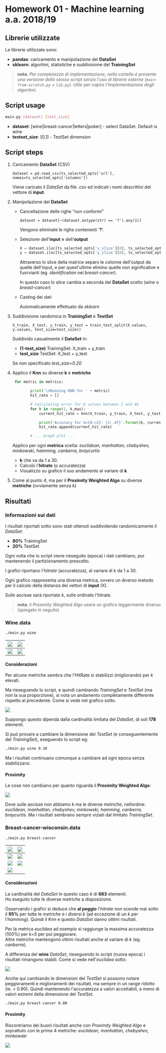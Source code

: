 # Homework 01 - Machine learning a.a. 2018/19

## Librerie utilizzate

Le librerie utilizzate sono:

* **pandas**: caricamento e manipolazione del **DataSet**
* **sklearn**: algoritmi, statistiche e suddivisione del **TrainingSet**

> **nota**: *Per completezza di implementazione, nella cartella è presente una versione dello stesso script senza l'uso di librerie esterne (`main-from-scratch.py` + `lib.py`).
> Utile per capire l'implementazione degli algoritmi.*


## Script usage

```bash
main.py [dataset] [test_size]
```

* **dataset**: [wine|breast-cancer|letters|poker] - select DataSet. Default is *wine*
* **testset_size**: [0,1] - TestSet dimension


## Script steps

1. Caricamento **DataSet** (CSV)
   
    ```dataset = pd.read_csv(ts_selected_opts['url'], names=ts_selected_opts['columns'])```
   
   Viene caricato il *DataSet* da file *.csv* ed indicati i nomi descrittivi del vettore di **input**.
   
2. Manipolazione del **DataSet**

   * Cancellazione delle righe "non conformi"
   
        ```dataset = dataset[~(dataset.astype(str) == '?').any(1)]```
        
        Vengono eliminate le righe contenenti '**?**'.
   
   * Selezione dell'**input** e dell'**output**
   
        ```python
        X = dataset.iloc[ts_selected_opts['x_slice'][0], ts_selected_opts['x_slice'][1]]
        y = dataset.iloc[ts_selected_opts['y_slice'][0], ts_selected_opts['y_slice'][1]]
        ```
        
        Attraverso lo slice della matrice separo le colonne dell'output da quelle dell'input, e per quest'ultime elimino quelle 
        non significative e fuorvianti (eg. *identification* nel *breast-cancer*).
        
        In questo caso lo slice cambia a seconda del **DataSet** scelto (*wine* o *breast-cancer*)
      
   * Casting dei dati
   
        Automaticamente effettuato da *sklearn*
     
3. Suddivisione randomica in **TrainingSet** e **TestSet**

    ```X_train, X_test, y_train, y_test = train_test_split(X.values, y.values, test_size=test_size))```
  
    Suddivido casualmente il **DataSet** in:
    
    * **(1-test_size)** TrainingSet: X_train + y_train
    * **test_size** TestSet: X_test + y_test
    
    Se non specificato *test_size=0.20*
   
4. Applico il **Knn** su diverse **k** e **metriche**

    ```python
     for metric in metrics:
    
            print('\nRunning KNN for ' + metric)
            hit_rate = []
    
            # Calculating error for K values between 1 and 40
            for k in range(1, k_max):
                current_hit_rate = knn(X_train, y_train, X_test, y_test, k, metric)
    
                print('Accuracy for k={0:>2}: {1:.4f}'.format(k, current_hit_rate))
                hit_rate.append(current_hit_rate)
    
            # ... Graph plot ...
    ```
    
    Applico per ogni **metrica** scelta: *euclidean, manhattan, chebyshev, minkowski, hamming, canberra, braycurtis*
    
    * **k** che va da 1 a 30.
    * Calcolo l'**hitrate** (o accuratezza)
    * Visualizzo su grafico il suo andamento al variare di **k**
    
4. Come al punto *4*, ma per il **Proximity Weighted Algo** su diverse **metriche** (ovviamente senza *k*)
    

## Risultati

### Informazioni sui dati

I risultati riportati sotto sono stati ottenuti suddividendo randomicamente il *DataSet*:

* **80%** TrainingSet
* **20%** TestSet

Ogni volta che lo script viene rieseguito (epoca) i dati cambiano, pur mantenendo il partizionamento prescelto.

I grafici riportano l'*hitrate* (accuratezza), al variare di k da 1 a 30.

Ogni grafico rappresenta una diversa metrica, ovvero un diverso metodo per il calcolo della distanza dei vettori di **input** (X).

Sulle ascisse sarà riportato *k*, sulle ordinate l'hitrate.

> **nota**: il *Proximity Weighted Algo* userà un grafico leggermente diverso (spiegato in seguito) 

### Wine.data

```bash
./main.py wine
```

![](imgs/wine-euclidian.png)          | ![](imgs/wine-manhattan.png)
--------------------------------------|----------------------------------------
![](imgs/wine-canberra.png)           | ![](imgs/wine-braycurtis.png)

#### Considerazioni

Per alcune metriche sembra che l'HitRate si stabilizzi (migliorando) per *k* elevati.

Ma rieseguendo lo script, e quindi cambiando *TrainingSet* e *TestSet* (ma non la sua proporzione), si nota un andamento completamente differente rispetto al precedente.
Come si vede nel grafico sotto.

![](imgs/wine-euclidian-2.png)

Suppongo questo dipenda dalla cardinalità limitata del *DataSet*, di soli **178** elementi.

Si può provare a cambiare la dimensione del *TestSet* (e conseguentemente del *TrainingSet*), eseguendo lo script eg:

```bash
./main.py wine 0.10
```
 
Ma i risultati continuano comunque a cambiare ad ogni epoca senza stabilizzarsi.

#### Proximity

Le cose non cambiano per quanto riguarda il **Proximity Weighted Algo**:

![](imgs/wine-proximity.png)

Dove sulle ascisse non abbiamo *k* ma le diverse *metriche*, nellordine: *euclidean, manhattan, chebyshev, minkowski, hamming, canberra, braycurtis*.
Ma i risultati sembrano sempre viziati dal limitato *TrainingSet*.

### Breast-cancer-wisconsin.data

```bash
./main.py breast-cancer
```

![](imgs/breast-cancer-euclidean.png) | ![](imgs/breast-cancer-manhattan.png)
--------------------------------------|----------------------------------------
![](imgs/breast-cancer-camberra.png)  | ![](imgs/breast-cancer-braycurtis.png)
![](imgs/breast-cancer-minkowski.png) | ![](imgs/breast-cancer-chebyshev.png) 
![](imgs/breast-cancer-hamming.png)   |

#### Considerazioni

La cardinalità del *DataSet* in questo caso è di **683** elementi.  
Ho eseguito tutte le diverse *metriche* a disposizione.

Osservando i grafici si deduce che **al peggio** l'*hitrate* non scende mai sotto il **95%** per tutte le *metriche* e i diversi *k* (ad eccezione di un *k* per l'*hamming*).
Quindi il *Knn* e questo *DataSet* danno ottimi risultati.

Per la metrica *euclidea* ad esempio si raggiunge la massima accuratezza (100%) per *k=5* per poi peggiorare.  
Altre metriche mantengono ottimi risultati anche al variare di *k* (eg. *canberra*).

A differenza del **wine** *DataSet*, rieseguendo lo script (nuova epoca) i risultati rimangono stabili.
Come si vede nell'*euclidea* sotto:

![](imgs/breast-cancer-euclidean-2.png) 

Anche qui cambiando le dimensioni del *TestSet* si possono notare peggioramenti e miglioramenti dei risultati, ma sempre in un range ridotto (ie. > 0.90).
Quindi mantenendo l'accuratezza a valori accettabili, a meno di valori estremi della dimensione del *TestSet*.

```bash
./main.py breast-cancer 0.80
```

#### Proximity

Riscontriamo dei buoni risultati anche con *Proximity Weighted Algo* e soprattuto con le prime 4 metriche: *euclidean, manhattan, chebyshev, minkowski*

![](imgs/breast-cancer-proximity.png)